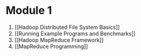 # Module 1
1. [[Hadoop Distributed File System Basics]]
2. [[Running Example Programs and Benchmarks]]
3. [[Hadoop MapReduce Framework]]
4. [[MapReduce Programming]]
